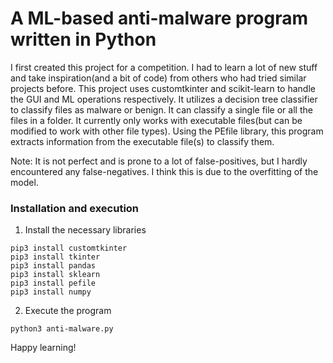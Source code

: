 # A ML-based anti-malware program written in Python #

<p> I first created this project for a competition. I had to learn a lot of new stuff and take inspiration(and a bit of code) from others who had tried similar projects before. This project uses customtkinter and scikit-learn to handle the GUI and ML operations respectively. It utilizes a decision tree classifier to classify files as malware or benign. It can classify a single file or all the files in a folder. It currently only works with executable files(but can be modified to work with other file types). Using the PEfile library, this program extracts information from the executable file(s) to classify them. 


Note: It is not perfect and is prone to a lot of false-positives, but I hardly encountered any false-negatives. I think this is due to the overfitting of the model.

### Installation and execution

1) Install the necessary libraries
```
pip3 install customtkinter
pip3 install tkinter
pip3 install pandas
pip3 install sklearn
pip3 install pefile
pip3 install numpy

```

2) Execute the program
```
python3 anti-malware.py
```

Happy learning!